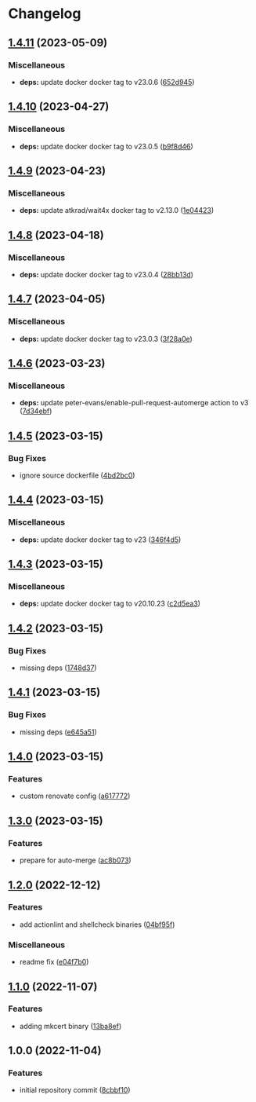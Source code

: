 # Changelog

## [1.4.11](https://github.com/wayofdev/docker-build-deps/compare/v1.4.10...v1.4.11) (2023-05-09)


### Miscellaneous

* **deps:** update docker docker tag to v23.0.6 ([652d945](https://github.com/wayofdev/docker-build-deps/commit/652d945cc171f678d44c71f112d2523667330f96))

## [1.4.10](https://github.com/wayofdev/docker-build-deps/compare/v1.4.9...v1.4.10) (2023-04-27)


### Miscellaneous

* **deps:** update docker docker tag to v23.0.5 ([b9f8d46](https://github.com/wayofdev/docker-build-deps/commit/b9f8d465713524742334e16876aad9edcb35ca21))

## [1.4.9](https://github.com/wayofdev/docker-build-deps/compare/v1.4.8...v1.4.9) (2023-04-23)


### Miscellaneous

* **deps:** update atkrad/wait4x docker tag to v2.13.0 ([1e04423](https://github.com/wayofdev/docker-build-deps/commit/1e044234d5b0c75ea4fcce74c6c371914e29b898))

## [1.4.8](https://github.com/wayofdev/docker-build-deps/compare/v1.4.7...v1.4.8) (2023-04-18)


### Miscellaneous

* **deps:** update docker docker tag to v23.0.4 ([28bb13d](https://github.com/wayofdev/docker-build-deps/commit/28bb13d522de98b1a4e80ab44dd237c3324483a3))

## [1.4.7](https://github.com/wayofdev/docker-build-deps/compare/v1.4.6...v1.4.7) (2023-04-05)


### Miscellaneous

* **deps:** update docker docker tag to v23.0.3 ([3f28a0e](https://github.com/wayofdev/docker-build-deps/commit/3f28a0e59867410bfcafb83faecb49e2f9151489))

## [1.4.6](https://github.com/wayofdev/docker-build-deps/compare/v1.4.5...v1.4.6) (2023-03-23)


### Miscellaneous

* **deps:** update peter-evans/enable-pull-request-automerge action to v3 ([7d34ebf](https://github.com/wayofdev/docker-build-deps/commit/7d34ebf4bec1224beb5800c5476b5480e4307ff2))

## [1.4.5](https://github.com/wayofdev/docker-build-deps/compare/v1.4.4...v1.4.5) (2023-03-15)


### Bug Fixes

* ignore source dockerfile ([4bd2bc0](https://github.com/wayofdev/docker-build-deps/commit/4bd2bc0ada4a3227732ae02bb4eb2d44dcbcdf0b))

## [1.4.4](https://github.com/wayofdev/docker-build-deps/compare/v1.4.3...v1.4.4) (2023-03-15)


### Miscellaneous

* **deps:** update docker docker tag to v23 ([346f4d5](https://github.com/wayofdev/docker-build-deps/commit/346f4d538abe205fff7750e44f7c76115254fae3))

## [1.4.3](https://github.com/wayofdev/docker-build-deps/compare/v1.4.2...v1.4.3) (2023-03-15)


### Miscellaneous

* **deps:** update docker docker tag to v20.10.23 ([c2d5ea3](https://github.com/wayofdev/docker-build-deps/commit/c2d5ea33a312cf43781790a85e770640cc89265e))

## [1.4.2](https://github.com/wayofdev/docker-build-deps/compare/v1.4.1...v1.4.2) (2023-03-15)


### Bug Fixes

* missing deps ([1748d37](https://github.com/wayofdev/docker-build-deps/commit/1748d370f4f7dd98f69be3e3209042d66c2b3f88))

## [1.4.1](https://github.com/wayofdev/docker-build-deps/compare/v1.4.0...v1.4.1) (2023-03-15)


### Bug Fixes

* missing deps ([e645a51](https://github.com/wayofdev/docker-build-deps/commit/e645a513877006a8c9d8b40eceec31907c08d923))

## [1.4.0](https://github.com/wayofdev/docker-build-deps/compare/v1.3.0...v1.4.0) (2023-03-15)


### Features

* custom renovate config ([a617772](https://github.com/wayofdev/docker-build-deps/commit/a617772db58775f0ecf7b1681cb0a8354773a3b9))

## [1.3.0](https://github.com/wayofdev/docker-build-deps/compare/v1.2.0...v1.3.0) (2023-03-15)


### Features

* prepare for auto-merge ([ac8b073](https://github.com/wayofdev/docker-build-deps/commit/ac8b073048fef51586753b4e0ae04398f0a154d7))

## [1.2.0](https://github.com/wayofdev/docker-build-deps/compare/v1.1.0...v1.2.0) (2022-12-12)


### Features

* add actionlint and shellcheck binaries ([04bf95f](https://github.com/wayofdev/docker-build-deps/commit/04bf95f51b22f230739ec9d98a798423f3cca143))


### Miscellaneous

* readme fix ([e04f7b0](https://github.com/wayofdev/docker-build-deps/commit/e04f7b07ddc892b3321c5d0947f63490ad339b8d))

## [1.1.0](https://github.com/wayofdev/docker-build-deps/compare/v1.0.0...v1.1.0) (2022-11-07)


### Features

* adding mkcert binary ([13ba8ef](https://github.com/wayofdev/docker-build-deps/commit/13ba8efb910bd18709892d29983e8b5dc2ca4682))

## 1.0.0 (2022-11-04)


### Features

* initial repository commit ([8cbbf10](https://github.com/wayofdev/docker-build-deps/commit/8cbbf10f1c888e3a005ce531126c59b742b1b964))
